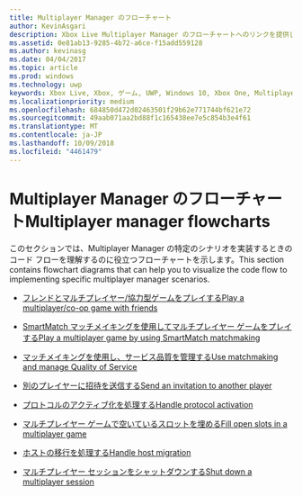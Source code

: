 ```yaml
---
title: Multiplayer Manager のフローチャート
author: KevinAsgari
description: Xbox Live Multiplayer Manager のフローチャートへのリンクを提供します。
ms.assetid: 0e81ab13-9285-4b72-a6ce-f15add559128
ms.author: kevinasg
ms.date: 04/04/2017
ms.topic: article
ms.prod: windows
ms.technology: uwp
keywords: Xbox Live, Xbox, ゲーム, UWP, Windows 10, Xbox One, Multiplayer Manager, フローチャート
ms.localizationpriority: medium
ms.openlocfilehash: 684850d472d02463501f29b62e771744bf621e72
ms.sourcegitcommit: 49aab071aa2bd88f1c165438ee7e5c854b3e4f61
ms.translationtype: MT
ms.contentlocale: ja-JP
ms.lasthandoff: 10/09/2018
ms.locfileid: "4461479"
---
```

# <a name="multiplayer-manager-flowcharts"></a><span data-ttu-id="b70f1-104">Multiplayer Manager のフローチャート</span><span class="sxs-lookup"><span data-stu-id="b70f1-104">Multiplayer manager flowcharts</span></span>

<span data-ttu-id="b70f1-105">このセクションでは、Multiplayer Manager の特定のシナリオを実装するときのコード フローを理解するのに役立つフローチャートを示します。</span><span class="sxs-lookup"><span data-stu-id="b70f1-105">This section contains flowchart diagrams that can help you to visualize the code flow to implementing specific multiplayer manager scenarios.</span></span>

* [<span data-ttu-id="b70f1-106">フレンドとマルチプレイヤー/協力型ゲームをプレイする</span><span class="sxs-lookup"><span data-stu-id="b70f1-106">Play a multiplayer/co-op game with friends</span></span>](mpm-flowcharts/mpm-play-with-friends.md)

* [<span data-ttu-id="b70f1-107">SmartMatch マッチメイキングを使用してマルチプレイヤー ゲームをプレイする</span><span class="sxs-lookup"><span data-stu-id="b70f1-107">Play a multiplayer game by using SmartMatch matchmaking</span></span>](mpm-flowcharts/mpm-play-with-smartmatch-matchmaking.md)

* [<span data-ttu-id="b70f1-108">マッチメイキングを使用し、サービス品質を管理する</span><span class="sxs-lookup"><span data-stu-id="b70f1-108">Use matchmaking and manage Quality of Service</span></span>](mpm-flowcharts/mpm-use-matchmaking-and-qos.md)

* [<span data-ttu-id="b70f1-109">別のプレイヤーに招待を送信する</span><span class="sxs-lookup"><span data-stu-id="b70f1-109">Send an invitation to another player</span></span>](mpm-flowcharts/mpm-send-invites.md)

* [<span data-ttu-id="b70f1-110">プロトコルのアクティブ化を処理する</span><span class="sxs-lookup"><span data-stu-id="b70f1-110">Handle protocol activation</span></span>](mpm-flowcharts/mpm-on-protocol-activation.md)

* [<span data-ttu-id="b70f1-111">マルチプレイヤー ゲームで空いているスロットを埋める</span><span class="sxs-lookup"><span data-stu-id="b70f1-111">Fill open slots in a multiplayer game</span></span>](mpm-flowcharts/mpm-fill-open-slots.md)

* [<span data-ttu-id="b70f1-112">ホストの移行を処理する</span><span class="sxs-lookup"><span data-stu-id="b70f1-112">Handle host migration</span></span>](mpm-flowcharts/mpm-host-migration.md)

* [<span data-ttu-id="b70f1-113">マルチプレイヤー セッションをシャットダウンする</span><span class="sxs-lookup"><span data-stu-id="b70f1-113">Shut down a multiplayer session</span></span>](mpm-flowcharts/mpm-shut-down.md)
